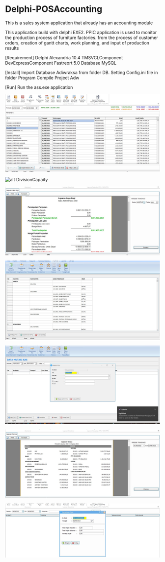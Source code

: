 # Delphi-POSAccounting
This is a sales system application that already has an accounting module

This application build with delphi EXE2. PPIC application is used to monitor the production process of furniture factories. from the process of customer orders, creation of gantt charts, work planning, and input of production results

[Requirement] Delphi Alexandria 10.4
TMSVCLComponent
DevExpressComponent
Fastreort 5.0
Database MySQL

[Install] Import Database Adiwraksa from folder DB.
Setting Config.ini file in folder Program
Compile Project Adw

[Run] Run the ass.exe application

![alt Dasboard](https://github.com/Kep1ss/Delphi-POSAccounting/blob/main/image_2/Buku%20Besar.jpg?raw=true)

![alt DivisionCapaity](https://github.com/Kep1ss/Delphi-POSAccountingC/blob/main/image_2/Data%20Jurnal%20memorial.jpg?raw=true)

![alt GantChart](https://github.com/Kep1ss/Delphi-POSAccounting/blob/main/image_2/Laba%20Rugi.jpg?raw=true)

![alt ProductionPlan](https://github.com/Kep1ss/Delphi-POSAccounting/blob/main/image_2/Master%20Akun.jpg?raw=true)

![alt ProductionPlan](https://github.com/Kep1ss/Delphi-POSAccounting/blob/main/image_2/Mutasi%20Kas.jpg?raw=true)

![alt ProductionPlan](https://github.com/Kep1ss/Delphi-POSAccounting/blob/main/image_2/Neraca%20Saldo.jpg?raw=true)

![alt ProductionPlan](https://github.com/Kep1ss/Delphi-POSAccounting/blob/main/image_2/Pembyaaran%20Pajak.jpg?raw=true)
